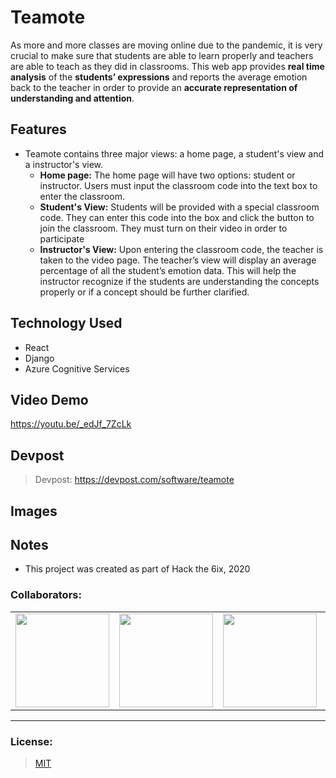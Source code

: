 # Teamote
As more and more classes are moving online due to the pandemic, it is very crucial to make sure that students are able to learn properly and teachers are able to teach as they did in classrooms. This web app provides **real time analysis** of the **students’ expressions** and reports the average emotion back to the teacher in order to provide an **accurate representation of understanding and attention**.

## Features
- Teamote contains three major views: a home page, a student's view and a instructor's view.
  - **Home page:** The home page will have two options: student or instructor. Users must input the classroom code into the text box to enter the classroom.
  - **Student's View:** Students will be provided with a special classroom code. They can enter this code into the box and click the button to join the classroom. They must turn on their video in order to participate
  - **Instructor's View:** Upon entering the classroom code, the teacher is taken to the video page. The teacher’s view will display an average percentage of all the student’s emotion data. This will help the instructor recognize if the students are understanding the concepts properly or if a concept should be further clarified.

## Technology Used
- React
- Django
- Azure Cognitive Services

## Video Demo
https://youtu.be/_edJf_7ZcLk

## Devpost
> Devpost: https://devpost.com/software/teamote

## Images




## Notes
- This project was created as part of Hack the 6ix, 2020

### Collaborators:
<table>
  <tr>
    <td align = "center"><a href = "https://github.com/AnselZeng"><img src = "https://avatars3.githubusercontent.com/u/20908467" width = "150px;"></a></td>
    <td align = "center"><a href = "https://github.com/keyonjerome"><img src = "https://avatars1.githubusercontent.com/u/20908109" width = "150px;"></a></td>
    <td align = "center"><a href = "https://github.com/KyrelJerome"><img src = "https://avatars3.githubusercontent.com/u/16696593" width = "150px;"></a></td>
    <td align = "center"><a href = "https://github.com/nareshribabu"><img src = "https://avatars1.githubusercontent.com/u/60406757" width = "150px;"></a></td>
  </tr>
</table>

<hr>

### License:
> [MIT](LICENSE)
